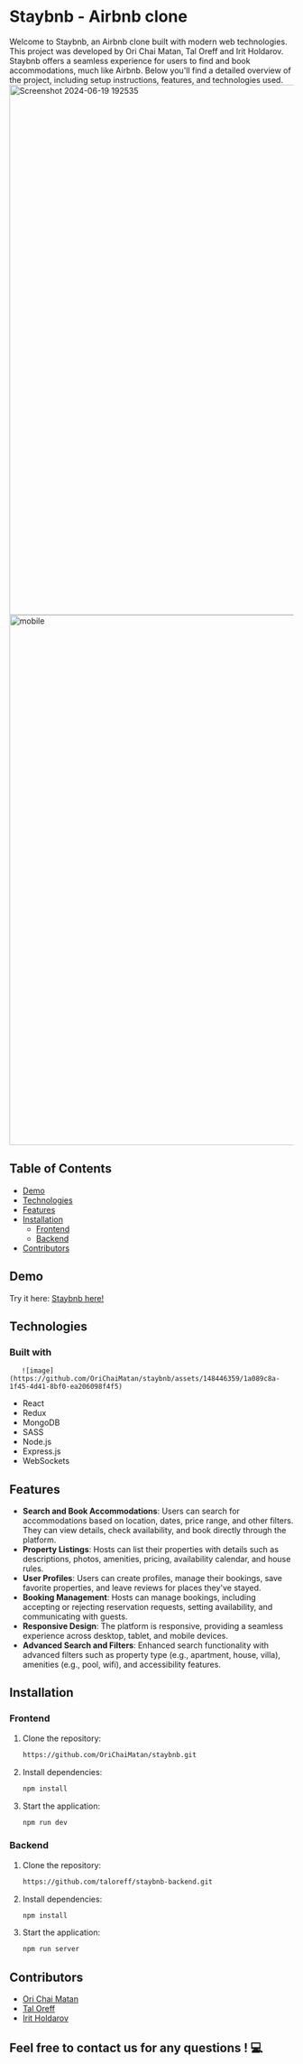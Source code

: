 # Staybnb - Airbnb clone
Welcome to Staybnb, an Airbnb clone built with modern web technologies. This project was developed by Ori Chai Matan, Tal Oreff and Irit Holdarov. Staybnb offers a seamless experience for users to find and book accommodations, much like Airbnb. Below you'll find a detailed overview of the project, including setup instructions, features, and technologies used.
<img width="940" alt="Screenshot 2024-06-19 192535" src="https://github.com/OriChaiMatan/staybnb/assets/148446359/6f76ae9e-4cb5-4c68-b21b-b12ca838c5bc">
<img width="940" alt="mobile" src="https://github.com/OriChaiMatan/staybnb/assets/148446359/a516c076-3b00-412b-87f3-77ffb9162cd7">
## Table of Contents
- [Demo](#demo)
- [Technologies](#technologies)
- [Features](#features)
- [Installation](#installation)
  - [Frontend](#frontend)
  - [Backend](#backend)
- [Contributors](#contributors)
## Demo
Try it here: [Staybnb here!](https://staybnb-backend.onrender.com/?price_min=50&price_max=3500)
## Technologies
   ### Built with
       ![image](https://github.com/OriChaiMatan/staybnb/assets/148446359/1a089c8a-1f45-4d41-8bf0-ea206098f4f5)
- React
- Redux
- MongoDB
- SASS
- Node.js
- Express.js
- WebSockets
## Features
- **Search and Book Accommodations**: Users can search for accommodations based on location, dates, price range, and other filters. They can view details, check availability, and book directly through the platform.
- **Property Listings**: Hosts can list their properties with details such as descriptions, photos, amenities, pricing, availability calendar, and house rules.
- **User Profiles**: Users can create profiles, manage their bookings, save favorite properties, and leave reviews for places they've stayed.
- **Booking Management**: Hosts can manage bookings, including accepting or rejecting reservation requests, setting availability, and communicating with guests.
- **Responsive Design**: The platform is responsive, providing a seamless experience across desktop, tablet, and mobile devices.
- **Advanced Search and Filters**: Enhanced search functionality with advanced filters such as property type (e.g., apartment, house, villa), amenities (e.g., pool, wifi), and accessibility features.
## Installation
  ### Frontend
1. Clone the repository:
   ```bash
   https://github.com/OriChaiMatan/staybnb.git

2. Install dependencies:
   ```bash
   npm install

3. Start the application:
   ```bash
   npm run dev
### Backend
1. Clone the repository:
   ```bash
   https://github.com/taloreff/staybnb-backend.git

2. Install dependencies:
   ```bash
   npm install

3. Start the application:
   ```bash
   npm run server
## Contributors
- [Ori Chai Matan](https://github.com/OriChaiMatan)
- [Tal Oreff](https://github.com/taloreff)
- [Irit Holdarov](https://github.com/Irit-Holdarov)
## Feel free to contact us for any questions ! 💻
   

